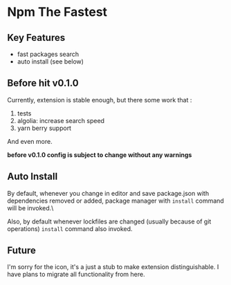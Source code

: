 # Npm The Fastest

## Key Features

- fast packages search
- auto install (see below)

## Before hit v0.1.0

Currently, extension is stable enough, but there some work that :

1. tests
2. algolia: increase search speed
3. yarn berry support

And even more.

**before v0.1.0 config is subject to change without any warnings**

## Auto Install

By default, whenever you change in editor and save package.json with dependencies removed or added, package manager with `install` command will be invoked.\

Also, by default whenever lockfiles are changed (usually because of git operations) `install` command also invoked.

## Future

I'm sorry for the icon, it's a just a stub to make extension distinguishable. I have plans to migrate all functionality from here.

